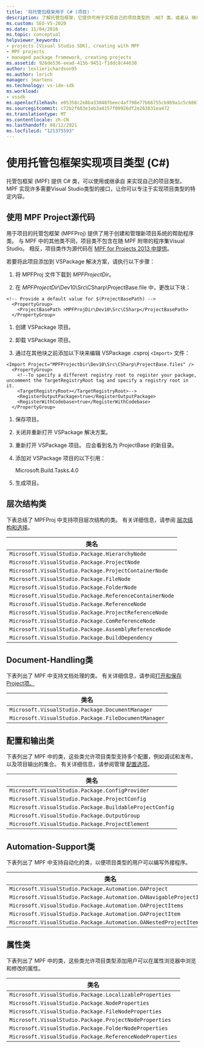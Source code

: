 ```yaml
---
title: '将托管包框架用于 C# (项目) '
description: 了解托管包框架，它提供可用于实现自己的项目类型的 .NET 类，或者从 继承这些类。
ms.custom: SEO-VS-2020
ms.date: 11/04/2016
ms.topic: conceptual
helpviewer_keywords:
- projects [Visual Studio SDK], creating with MPF
- MPF projects
- managed package framework, creating projects
ms.assetid: 926de536-eead-415b-9451-f1ddc8c44630
author: leslierichardson95
ms.author: lerich
manager: jmartens
ms.technology: vs-ide-sdk
ms.workload:
- vssdk
ms.openlocfilehash: e05358c2e8ba33048fbeec4af798e77b66755cb9b9a1c5c6867cc20e630f71fe
ms.sourcegitcommit: c72b2f603e1eb3a4157f00926df2e263831ea472
ms.translationtype: MT
ms.contentlocale: zh-CN
ms.lasthandoff: 08/12/2021
ms.locfileid: "121375593"
---
```

# <a name="using-the-managed-package-framework-to-implement-a-project-type-c"></a>使用托管包框架实现项目类型 (C#)
托管包框架 (MPF) 提供 C# 类，可以使用或继承自 来实现自己的项目类型。 MPF 实现许多需要Visual Studio类型的接口，让你可以专注于实现项目类型的特定内容。

## <a name="using-the-mpf-project-source-code"></a>使用 MPF Project源代码
 用于项目的托管包框架 (MPFProj) 提供了用于创建和管理新项目系统的帮助程序类。 与 MPF 中的其他类不同，项目类不包含在随 MPF 附带的程序集Visual Studio。 相反，项目类作为源代码在 [MPF for Projects 2013 中提供](https://github.com/tunnelvisionlabs/MPFProj10)。

 若要将此项目添加到 VSPackage 解决方案，请执行以下步骤：

1. 将 MPFProj 文件下载到 *MPFProjectDir*。

2. 在 *MPFProjectDir*\Dev10\Src\CSharp\ProjectBase.file 中，更改以下块：

```
<!-- Provide a default value for $(ProjectBasePath) -->
  <PropertyGroup>
    <ProjectBasePath >MPFProjDir\Dev10\Src\CSharp</ProjectBasePath>
  </PropertyGroup>
```

1. 创建 VSPackage 项目。

2. 卸载 VSPackage 项目。

3. 通过在其他块之前添加以下块来编辑 VSPackage .csproj `<Import>` 文件：

```
<Import Project="MPFProjectDir\Dev10\Src\CSharp\ProjectBase.files" />
  <PropertyGroup>
    <!--To specify a different registry root to register your package, uncomment the TargetRegistryRoot tag and specify a registry root in it.
    <TargetRegistryRoot></TargetRegistryRoot>-->
    <RegisterOutputPackage>true</RegisterOutputPackage>
    <RegisterWithCodebase>true</RegisterWithCodebase>
  </PropertyGroup>
```

1. 保存项目。

2. 关闭并重新打开 VSPackage 解决方案。

3. 重新打开 VSPackage 项目。 应会看到名为 ProjectBase 的新目录。

4. 添加对 VSPackage 项目的以下引用：

     Microsoft.Build.Tasks.4.0

5. 生成项目。

## <a name="hierarchy-classes"></a>层次结构类
 下表总结了 MPFProj 中支持项目层次结构的类。 有关详细信息，请参阅 [层次结构和选择](../../extensibility/internals/hierarchies-and-selection.md)。

|类名|
|----------------|
|`Microsoft.VisualStudio.Package.HierarchyNode`|
|`Microsoft.VisualStudio.Package.ProjectNode`|
|`Microsoft.VisualStudio.Package.ProjectContainerNode`|
|`Microsoft.VisualStudio.Package.FileNode`|
|`Microsoft.VisualStudio.Package.FolderNode`|
|`Microsoft.VisualStudio.Package.ReferenceContainerNode`|
|`Microsoft.VisualStudio.Package.ReferenceNode`|
|`Microsoft.VisualStudio.Package.ProjectReferenceNode`|
|`Microsoft.VisualStudio.Package.ComReferenceNode`|
|`Microsoft.VisualStudio.Package.AssemblyReferenceNode`|
|`Microsoft.VisualStudio.Package.BuildDependency`|

## <a name="document-handling-classes"></a>Document-Handling类
 下表列出了 MPF 中支持文档处理的类。 有关详细信息，请参阅[打开和保存Project项。](../../extensibility/internals/opening-and-saving-project-items.md)

|类名|
|----------------|
|`Microsoft.VisualStudio.Package.DocumentManager`|
|`Microsoft.VisualStudio.Package.FileDocumentManager`|

## <a name="configuration-and-output-classes"></a>配置和输出类
 下表列出了 MPF 中的类，这些类允许项目类型支持多个配置，例如调试和发布，以及项目输出的集合。 有关详细信息，请参阅管理 [配置选项](../../extensibility/internals/managing-configuration-options.md)。

|类名|
|----------------|
|`Microsoft.VisualStudio.Package.ConfigProvider`|
|`Microsoft.VisualStudio.Package.ProjectConfig`|
|`Microsoft.VisualStudio.Package.BuildableProjectConfig`|
|`Microsoft.VisualStudio.Package.OutputGroup`|
|`Microsoft.VisualStudio.Package.ProjectElement`|

## <a name="automation-support-classes"></a>Automation-Support类
 下表列出了 MPF 中支持自动化的类，以便项目类型的用户可以编写外接程序。

|类名|
|----------------|
|`Microsoft.VisualStudio.Package.Automation.OAProject`|
|`Microsoft.VisualStudio.Package.Automation.OANavigableProjectItems`|
|`Microsoft.VisualStudio.Package.Automation.OAProjectItems`|
|`Microsoft.VisualStudio.Package.Automation.OAProjectItem`|
|`Microsoft.VisualStudio.Package.Automation.OANestedProjectItem`|

## <a name="properties-classes"></a>属性类
 下表列出了 MPF 中的类，这些类允许项目类型添加用户可以在属性浏览器中浏览和修改的属性。

|类名|
|----------------|
|`Microsoft.VisualStudio.Package.LocalizableProperties`|
|`Microsoft.VisualStudio.Package.NodeProperties`|
|`Microsoft.VisualStudio.Package.FileNodeProperties`|
|`Microsoft.VisualStudio.Package.ProjectNodeProperties`|
|`Microsoft.VisualStudio.Package.FolderNodeProperties`|
|`Microsoft.VisualStudio.Package.ReferenceNodeProperties`|
